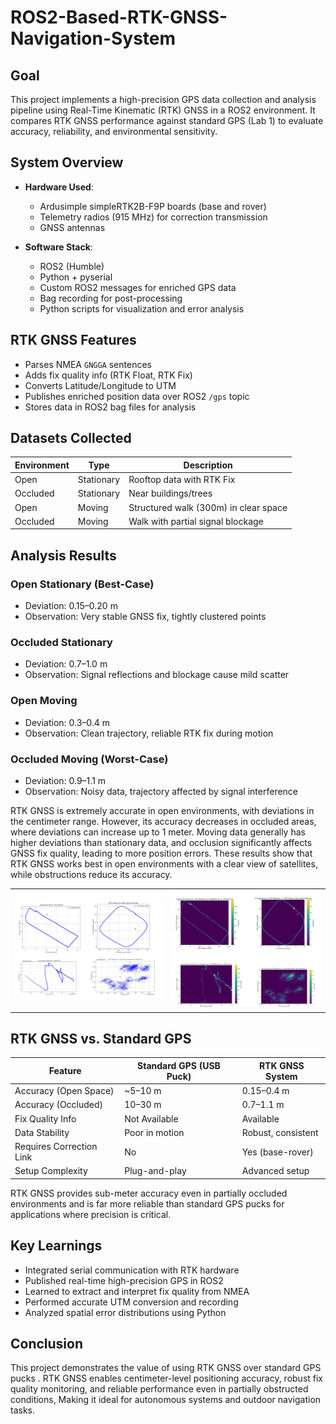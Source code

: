 # ROS2-Based-RTK-GNSS-Navigation-System

## Goal

This project implements a high-precision GPS data collection and analysis pipeline using Real-Time Kinematic (RTK) GNSS in a ROS2 environment. It compares RTK GNSS performance against standard GPS (Lab 1) to evaluate accuracy, reliability, and environmental sensitivity.

## System Overview

- **Hardware Used**:
  - Ardusimple simpleRTK2B-F9P boards (base and rover)
  - Telemetry radios (915 MHz) for correction transmission
  - GNSS antennas

- **Software Stack**:
  - ROS2 (Humble)
  - Python + pyserial
  - Custom ROS2 messages for enriched GPS data
  - Bag recording for post-processing
  - Python scripts for visualization and error analysis

## RTK GNSS Features

- Parses NMEA `GNGGA` sentences
- Adds fix quality info (RTK Float, RTK Fix)
- Converts Latitude/Longitude to UTM
- Publishes enriched position data over ROS2 `/gps` topic
- Stores data in ROS2 bag files for analysis

## Datasets Collected

| Environment | Type       | Description                                   |
|-------------|------------|-----------------------------------------------|
| Open        | Stationary | Rooftop data with RTK Fix                     |
| Occluded    | Stationary | Near buildings/trees                          |
| Open        | Moving     | Structured walk (300m) in clear space         |
| Occluded    | Moving     | Walk with partial signal blockage             |

## Analysis Results

### Open Stationary (Best-Case)

- Deviation: 0.15–0.20 m  
- Observation: Very stable GNSS fix, tightly clustered points

### Occluded Stationary

- Deviation: 0.7–1.0 m  
- Observation: Signal reflections and blockage cause mild scatter

### Open Moving

- Deviation: 0.3–0.4 m  
- Observation: Clean trajectory, reliable RTK fix during motion

### Occluded Moving (Worst-Case)

- Deviation: 0.9–1.1 m  
- Observation: Noisy data, trajectory affected by signal interference

RTK GNSS is extremely accurate in open environments, with deviations in the centimeter range. However, its accuracy
decreases in occluded areas, where deviations can increase up to 1 meter. Moving data generally has higher deviations than
stationary data, and occlusion significantly affects GNSS fix quality, leading to more position errors. These results show
that RTK GNSS works best in open environments with a clear view of satellites, while obstructions reduce its accuracy.

<table>
  <tr>
    <td><img src="results/RTK_GNSS1.png" alt="Scatterplot"  /></td>
    <td><img src="results/RTK_GNSS2.png" alt="Scatterplot"  /></td>
  </tr>
</table>


## RTK GNSS vs. Standard GPS 

| Feature                     | Standard GPS (USB Puck) | RTK GNSS System      |
|----------------------------|-------------------------|-----------------------|
| Accuracy (Open Space)      | ~5–10 m                 | 0.15–0.4 m            |
| Accuracy (Occluded)        | 10–30 m                 | 0.7–1.1 m             |
| Fix Quality Info           | Not Available           | Available             |
| Data Stability             | Poor in motion          | Robust, consistent    |
| Requires Correction Link   | No                      | Yes (base-rover)      |
| Setup Complexity           | Plug-and-play           | Advanced setup        |

RTK GNSS provides sub-meter accuracy even in partially occluded environments and is far more reliable than standard GPS pucks for applications where precision is critical.

## Key Learnings

- Integrated serial communication with RTK hardware
- Published real-time high-precision GPS in ROS2
- Learned to extract and interpret fix quality from NMEA
- Performed accurate UTM conversion and recording
- Analyzed spatial error distributions using Python

## Conclusion

This project demonstrates the value of using RTK GNSS over standard GPS pucks . RTK GNSS enables centimeter-level positioning accuracy, robust fix quality monitoring, and reliable performance even in partially obstructed conditions, Making it ideal for autonomous systems and outdoor navigation tasks.
